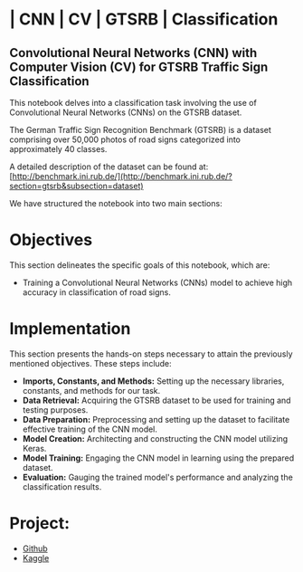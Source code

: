 # | CNN | CV | GTSRB | Classification
## Convolutional Neural Networks (CNN) with Computer Vision (CV) for GTSRB Traffic Sign Classification

This notebook delves into a classification task involving the use of Convolutional Neural Networks (CNNs) on the GTSRB dataset.

The German Traffic Sign Recognition Benchmark (GTSRB) is a dataset comprising over 50,000 photos of road signs categorized into approximately 40 classes.

A detailed description of the dataset can be found at: [http://benchmark.ini.rub.de/](http://benchmark.ini.rub.de/?section=gtsrb&subsection=dataset)

We have structured the notebook into two main sections:

# Objectives
This section delineates the specific goals of this notebook, which are:

- Training a Convolutional Neural Networks (CNNs) model to achieve high accuracy in classification of road signs.

# Implementation
This section presents the hands-on steps necessary to attain the previously mentioned objectives. These steps include:

- **Imports, Constants, and Methods:** Setting up the necessary libraries, constants, and methods for our task.
- **Data Retrieval:** Acquiring the GTSRB dataset to be used for training and testing purposes.
- **Data Preparation:** Preprocessing and setting up the dataset to facilitate effective training of the CNN model.
- **Model Creation:** Architecting and constructing the CNN model utilizing Keras.
- **Model Training:** Engaging the CNN model in learning using the prepared dataset.
- **Evaluation:** Gauging the trained model's performance and analyzing the classification results.

# Project:

- [Github](https://github.com/YanSteph/CNN-GTSRB-Classification-with-Convolutional-Neural-Networks/blob/main/cnn-gtsrb-classification-with-cnn.ipynb)
- [Kaggle](https://www.kaggle.com/code/yannicksteph/cnn-gtsrb-classification-with-cnn/notebook)

